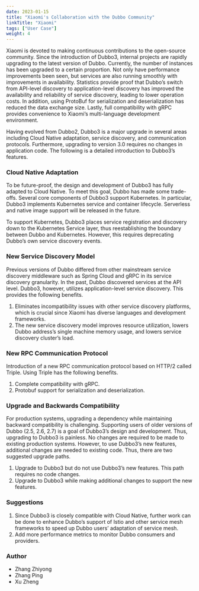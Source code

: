 ```yaml
---
date: 2023-01-15
title: "Xiaomi's Collaboration with the Dubbo Community"
linkTitle: "Xiaomi"
tags: ["User Case"]
weight: 4
---
```


Xiaomi is devoted to making continuous contributions to the open-source community. Since the introduction of Dubbo3, internal projects are rapidly upgrading to the latest version of Dubbo. Currently, the number of instances has been upgraded to a certain proportion. Not only have performance improvements been seen, but services are also running smoothly with improvements in availability. Statistics provide proof that Dubbo’s switch from API-level discovery to application-level discovery has improved the availability and reliability of service discovery, leading to lower operation costs. In addition, using ProtoBuf for serialization and deserialization has reduced the data exchange size. Lastly, full compatibility with gRPC provides convenience to Xiaomi’s multi-language development environment.

Having evolved from Dubbo2, Dubbo3 is a major upgrade in several areas including Cloud Native adaptation, service discovery, and communication protocols. Furthermore, upgrading to version 3.0 requires no changes in application code. The following is a detailed introduction to Dubbo3’s features.

### Cloud Native Adaptation

To be future-proof, the design and development of Dubbo3 has fully adapted to Cloud Native. To meet this goal, Dubbo has made some trade-offs. Several core components of Dubbo3 support Kubernetes. In particular, Dubbo3 implements Kubernetes service and container lifecycle. Serverless and native image support will be released in the future.

To support Kubernetes, Dubbo3 places service registration and discovery down to the Kubernetes Service layer, thus reestablishing the boundary between Dubbo and Kubernetes. However, this requires deprecating Dubbo’s own service discovery events.

### New Service Discovery Model

Previous versions of Dubbo differed from other mainstream service discovery middleware such as Spring Cloud and gRPC in its service discovery granularity. In the past, Dubbo discovered services at the API level. Dubbo3, however, utilizes application-level service discovery. This provides the following benefits.

1. Eliminates incompatibility issues with other service discovery platforms, which is crucial since Xiaomi has diverse languages and development frameworks.
2. The new service discovery model improves resource utilization, lowers Dubbo address’s single machine memory usage, and lowers service discovery cluster’s load.

### New RPC Communication Protocol

Introduction of a new RPC communication protocol based on HTTP/2 called Triple. Using Triple has the following benefits.

1. Complete compatibility with gRPC.
2. Protobuf support for serialization and deserialization.

### Upgrade and Backwards Compatibility

For production systems, upgrading a dependency while maintaining backward compatibility is challenging. Supporting users of older versions of Dubbo (2.5, 2.6, 2.7) is a goal of Dubbo3’s design and development. Thus, upgrading to Dubbo3 is painless. No changes are required to be made to existing production systems. However, to use Dubbo3’s new features, additional changes are needed to existing code. Thus, there are two suggested upgrade paths.

1. Upgrade to Dubbo3 but do not use Dubbo3’s new features. This path requires no code changes.
2. Upgrade to Dubbo3 while making additional changes to support the new features.

### Suggestions
1. Since Dubbo3 is closely compatible with Cloud Native, further work can be done to enhance Dubbo’s support of Istio and other service mesh frameworks to speed up Dubbo users’ adaptation of service mesh.
2. Add more performance metrics to monitor Dubbo consumers and providers.

### Author
* Zhang Zhiyong
* Zhang Ping
* Xu Zheng

